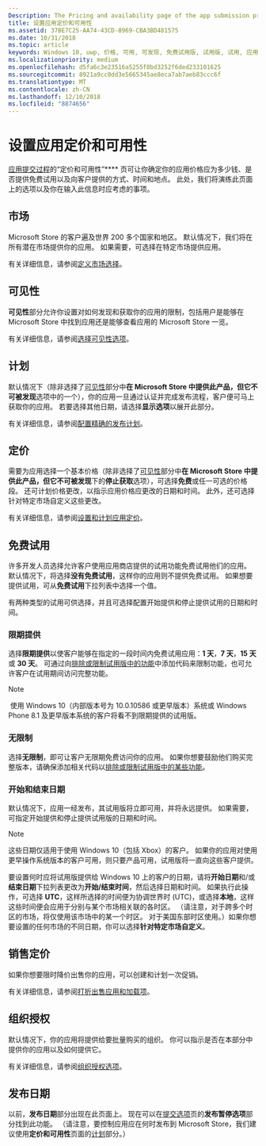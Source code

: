 ```yaml
---
Description: The Pricing and availability page of the app submission process lets you determine how much your app will cost, whether you'll offer a free trial, and how, when, and where it will be available to customers.
title: 设置应用定价和可用性
ms.assetid: 37BE7C25-AA74-43CD-8969-CBA3BD481575
ms.date: 10/31/2018
ms.topic: article
keywords: Windows 10, uwp, 价格, 可用, 可发现, 免费试用版, 试用版, 试用, 应用, 发布日期
ms.localizationpriority: medium
ms.openlocfilehash: d5fa6c3e23516a5255f8bd3252f6ded233101625
ms.sourcegitcommit: 8921a9cc0dd3e5665345ae8eca7ab7aeb83ccc6f
ms.translationtype: MT
ms.contentlocale: zh-CN
ms.lasthandoff: 12/10/2018
ms.locfileid: "8874656"
---
```

# <a name="set-app-pricing-and-availability"></a>设置应用定价和可用性


[应用提交过程](app-submissions.md)的“定价和可用性”**** 页可让你确定你的应用价格应为多少钱、是否提供免费试用以及向客户提供的方式、时间和地点。 此处，我们将演练此页面上的选项以及你在输入此信息时应考虑的事项。


## <a name="markets"></a>市场

Microsoft Store 的客户遍及世界 200 多个国家和地区。 默认情况下，我们将在所有潜在市场提供你的应用。 如果需要，可选择在特定市场提供应用。 

有关详细信息，请参阅[定义市场选择](define-pricing-and-market-selection.md)。


## <a name="visibility"></a>可见性

**可见性**部分允许你设置对如何发现和获取你的应用的限制，包括用户是能够在 Microsoft Store 中找到应用还是能够查看应用的 Microsoft Store 一览。

有关详细信息，请参阅[选择可见性选项](choose-visibility-options.md)。


## <a name="schedule"></a>计划

默认情况下（除非选择了[可见性](choose-visibility-options.md#discoverability)部分中**在 Microsoft Store 中提供此产品，但它不可被发现**选项中的一个），你的应用一旦通过认证并完成发布流程，客户便可马上获取你的应用。 若要选择其他日期，请选择**显示选项**以展开此部分。 

有关详细信息，请参阅[配置精确的发布计划](configure-precise-release-scheduling.md)。


## <a name="pricing"></a>定价

需要为应用选择一个基本价格（除非选择了[可见性](choose-visibility-options.md#discoverability)部分中**在 Microsoft Store 中提供此产品，但它不可被发现**下的**停止获取**选项），可选择**免费**或任一可选的价格段。 还可计划价格更改，以指示应用价格应更改的日期和时间。 此外，还可选择针对特定市场自定义这些更改。 

有关详细信息，请参阅[设置和计划应用定价](set-and-schedule-app-pricing.md)。


## <a name="free-trial"></a>免费试用

许多开发人员选择允许客户使用应用商店提供的试用功能免费试用他们的应用。 默认情况下，将选择**没有免费试用**，这样你的应用则不提供免费试用。 如果想要提供试用，可从**免费试用**下拉列表中选择一个值。

有两种类型的试用可供选择，并且可选择配置开始提供和停止提供试用的日期和时间。

### <a name="time-limited"></a>限期提供

选择**限期提供**以使客户能够在指定的一段时间内免费试用应用：**1 天**，**7 天**，**15 天**或 **30 天**。 可通过向[排除或限制试用版中的功能](../monetize/in-app-purchases-and-trials.md)中添加代码来限制功能，也可允许客户在试用期间访问完整功能。 
> [!NOTE]
> 使用 Windows 10（内部版本号为 10.0.10586 或更早版本）系统或 Windows Phone 8.1 及更早版本系统的客户将看不到限期提供的试用版。

### <a name="unlimited"></a>无限制

选择**无限制**，即可让客户无限期免费访问你的应用。 如果你想要鼓励他们购买完整版本，请确保添加相关代码以[排除或限制试用版中的某些功能](../monetize/in-app-purchases-and-trials.md)。

### <a name="start-and-end-dates"></a>开始和结束日期

默认情况下，应用一经发布，其试用版将立即可用，并将永远提供。 如果需要，可指定开始提供和停止提供试用版的日期和时间。 

>[!NOTE]
> 这些日期仅适用于使用 Windows 10（包括 Xbox）的客户。 如果你的应用对使用更早操作系统版本的客户可用，则只要产品可用，试用版将一直向这些客户提供。 

要设置何时应将试用版提供给 Windows 10 上的客户的日期，请将**开始日期**和/或**结束日期**下拉列表更改为**开始/结束时间**，然后选择日期和时间。 如果执行此操作，可选择 **UTC**，这样所选择的时间便为协调世界时 (UTC)，或选择**本地**，这样这些时间便会应用于分别与某个市场相关联的各时区。 （请注意，对于跨多个时区的市场，将仅使用该市场中的某一个时区。 对于美国东部时区使用。）如果你想要设置的任何市场的不同日期，你可以选择**针对特定市场自定义**。


## <a name="sale-pricing"></a>销售定价

如果你想要限时降价出售你的应用，可以创建和计划一次促销。

有关详细信息，请参阅[打折出售应用和加载项](put-apps-and-add-ons-on-sale.md)。


## <a name="organizational-licensing"></a>组织授权

默认情况下，你的应用将提供给要批量购买的组织。 你可以指示是否在本部分中提供你的应用以及如何提供它。

有关详细信息，请参阅[组织授权选项](organizational-licensing.md)。


## <a name="publish-date"></a>发布日期

以前，**发布日期**部分出现在此页面上。 现在可以在[提交选项](manage-submission-options.md)页的**发布暂停选项**部分找到此功能。 （请注意，要控制应用应在何时发布到 Microsoft Store，我们建议使用**定价和可用性**页面的[计划](configure-precise-release-scheduling.md)部分。）


